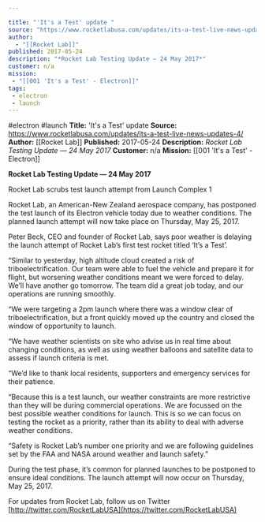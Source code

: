 ```yaml
---

title: "'It's a Test' update "
source: "https://www.rocketlabusa.com/updates/its-a-test-live-news-updates-4/"
author:
  - "[[Rocket Lab]]"
published: 2017-05-24
description: "*Rocket Lab Testing Update ― 24 May 2017*"
customer: n/a
mission:
 - "[[001 'It's a Test' - Electron]]"
tags:
 - electron
 - launch
---
```


#electron #launch
**Title:** 'It's a Test' update 
**Source:** https://www.rocketlabusa.com/updates/its-a-test-live-news-updates-4/
**Author:** [[Rocket Lab]]
**Published:** 2017-05-24
**Description:** *Rocket Lab Testing Update ― 24 May 2017*
**Customer:** n/a
**Mission:** [[001 'It's a Test' - Electron]]

**Rocket Lab Testing Update ― 24 May 2017**

Rocket Lab scrubs test launch attempt from Launch Complex 1

Rocket Lab, an American-New Zealand aerospace company, has postponed the test launch of its Electron vehicle today due to weather conditions. The planned launch attempt will now take place on Thursday, May 25, 2017.

Peter Beck, CEO and founder of Rocket Lab, says poor weather is delaying the launch attempt of Rocket Lab’s first test rocket titled ‘It’s a Test’.

“Similar to yesterday, high altitude cloud created a risk of triboelectrification. Our team were able to fuel the vehicle and prepare it for flight, but worsening weather conditions meant we were forced to delay. We’ll have another go tomorrow. The team did a great job today, and our operations are running smoothly.

“We were targeting a 2pm launch where there was a window clear of triboelectrification, but a front quickly moved up the country and closed the window of opportunity to launch.

“We have weather scientists on site who advise us in real time about changing conditions, as well as using weather balloons and satellite data to assess if launch criteria is met.  

“We’d like to thank local residents, supporters and emergency services for their patience.

“Because this is a test launch, our weather constraints are more restrictive than they will be during commercial operations. We are focussed on the best possible weather conditions for launch. This is so we can focus on testing the rocket as a priority, rather than its ability to deal with adverse weather conditions.

“Safety is Rocket Lab’s number one priority and we are following guidelines set by the FAA and NASA around weather and launch safety.”

During the test phase, it’s common for planned launches to be postponed to ensure ideal conditions. The launch attempt will now occur on Thursday, May 25, 2017.

For updates from Rocket Lab, follow us on Twitter [http://twitter.com/RocketLabUSA](https://twitter.com/RocketLabUSA)